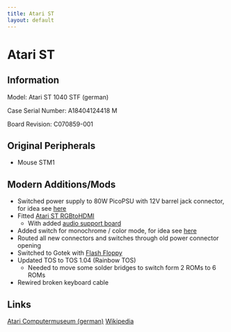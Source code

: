 ```yaml
---
title: Atari ST
layout: default
---
```


# Atari ST

## Information

Model: Atari ST 1040 STF (german)

Case Serial Number: A18404124418 M

Board Revision: C070859-001

## Original Peripherals

* Mouse STM1

## Modern Additions/Mods

* Switched power supply to 80W PicoPSU with 12V barrel jack connector, for idea see [here](https://blog.troed.se/projects/atari-st-picopsu-replacement/)
* Fitted [Atari ST RGBtoHDMI](https://codeberg.org/CBMretro/Atari_ST_RGBtoHDMI_Adapter) 
  * With added [audio support board](https://github.com/hoglet67/RGBtoHDMI/wiki/Audio)
* Added switch for monochrome / color mode, for idea see [here](https://codeberg.org/CBMretro/Atari_ST_RGBtoHDMI_Adapter#monochrome-switch-and-audio-out-board)
* Routed all new connectors and switches through old power connector opening
* Switched to Gotek with [Flash Floppy](https://github.com/keirf/flashfloppy)
* Updated TOS to TOS 1.04 (Rainbow TOS)
  * Needed to move some solder bridges to switch form 2 ROMs to 6 ROMs
* Rewired broken keyboard cable

## Links

[Atari Computermuseum (german)](https://www.atari-computermuseum.de/1040st.htm)
[Wikipedia](https://en.wikipedia.org/wiki/Atari_ST)